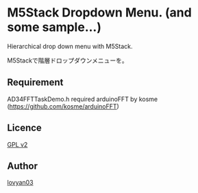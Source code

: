M5Stack Dropdown Menu. (and some sample...)
===

Hierarchical drop down menu with M5Stack.

M5Stackで階層ドロップダウンメニューを。

## Requirement

AD34FFTTaskDemo.h required arduinoFFT by kosme
(https://github.com/kosme/arduinoFFT)

## Licence

[GPL v2](https://github.com/lovyan03/M5DropMenuSample/blob/master/LICENSE)

## Author

[lovyan03](https://twitter.com/lovyan03)
